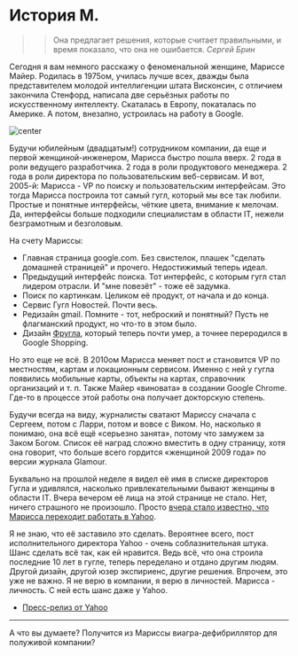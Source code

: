 # История М.

> > Она предлагает решения, которые считает правильными, и время показало, что она не ошибается. *Сергей Брин*

Сегодня я вам немного расскажу о феноменальной женщине, Мариссе Майер. Родилась в 1975ом, училась лучше всех, дважды была представителем молодой интеллигенции штата Висконсин, с отличием закончила Стенфорд, написала две серьёзных работы по искусственному интеллекту. Скаталась в Европу, покаталась по Америке. А потом, внезапно, устроилась на работу в Google.

![center](http://jazminhupp.com/wp-content/uploads/2012/02/MarissaMayer.jpg)

Будучи юбилейным (двадцатым!) сотрудником компании, да еще и первой женщиной-инженером, Марисса быстро пошла вверх. 2 года в роли ведущего разработчика. 2 года в роли продуктового менеджера. 2 года в роли директора по пользовательским веб-сервисам. И вот, 2005-й: Марисса - VP по поиску и пользовательским интерфейсам. Это тогда Марисса построила тот самый гугл, который мы все так любили. Простые и понятные интерфейсы, чёткие цвета, внимание к мелочам. Да, интерфейсы больше подходили специалистам в области IT, нежели безграмотным и безголовым.

На счету Мариссы:

* Главная страница google.com. Без свистелок, плашек "сделать домашней страницей" и прочего. Недостижимый теперь идеал.
* Предыдущий интерфейс поиска. Тот интерфейс, с которым гугл стал лидером отрасли. И "мне повезёт" - тоже её задумка.
* Поиск по картинкам. Целиком её продукт, от начала и до конца.
* Сервис Гугл Новостей. Почти весь.
* Редизайн gmail. Помните - тот, неброский и понятный? Пусть не флагманский продукт, но что-то в этом было.
* Дизайн [Фругла](http://en.wikipedia.org/wiki/Google_Shopping), который теперь почти умер, а точнее переродился в Google Shopping.

Но это еще не всё. В 2010ом Марисса меняет пост и становится VP по местностям, картам и локационным сервисом. Именно с ней у гугла появились мобильные карты, объекты на картах, справочник организаций и т. п. Также Майер «виновата» в создании Google Chrome. Где-то в процессе этой работы она получает докторскую степень.

Будучи всегда на виду, журналисты сватают Мариссу сначала с Сергеем, потом с Ларри, потом и вовсе с Виком. Но, насколько я понимаю, она всё ещё «серьезно занята», потому что замужем за Заком Богом. Список её наград сложно вместить в одну страницу, хотя она говорит, что больше всего гордится «женщиной 2009 года» по версии журнала Glamour.

Буквально на прошлой неделе я видел её имя в списке директоров Гугла и удивлялся, насколько привлекательными бывают женщины в области IT. Вчера вечером её лица на этой странице не стало. Нет, ничего страшного не произошло. Просто [вчера стало известно, что Марисса переходит работать в Yahoo](http://dealbook.nytimes.com/2012/07/16/googles-marissa-mayer-tapped-as-yahoos-chief/).

Я не знаю, что её заставило это сделать. Вероятнее всего, пост исполнительного директора Yahoo - очень соблазнительная штука. Шанс сделать всё так, как ей нравится. Ведь всё, что она строила последние 10 лет в гугле, теперь переделано и отдано другим людям. Другой дизайн, другой юзер экспириенс, другие решения. Впрочем, это уже не важно. Я не верю в компании, я верю в личностей. Марисса - личность. С ней есть шанс даже у Yahoo.

* [Пресс-релиз от Yahoo](http://pressroom.yahoo.net/pr/ycorp/236553.aspx)

----

А что вы думаете? Получится из Мариссы виагра-дефибриллятор для полуживой компании?